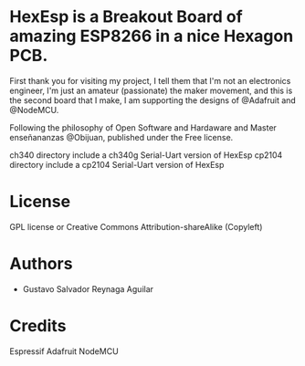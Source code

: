 # HexEsp is a Breakout Board of amazing ESP8266 in a nice Hexagon PCB.

First thank you for visiting my project, I tell them that I'm not an electronics engineer, I'm just an amateur (passionate) the maker movement, and this is the second board that I make, I am supporting the designs of @Adafruit and @NodeMCU.

Following the philosophy of Open Software and Hardaware and Master enseñananzas @Obijuan, published under the Free license.

ch340 directory include a  ch340g Serial-Uart version of HexEsp
cp2104 directory include a  cp2104 Serial-Uart version of HexEsp

License
=======

GPL license or Creative Commons Attribution-shareAlike  (Copyleft)


Authors
=======
* Gustavo Salvador Reynaga Aguilar

Credits
=======
Espressif
Adafruit
NodeMCU

